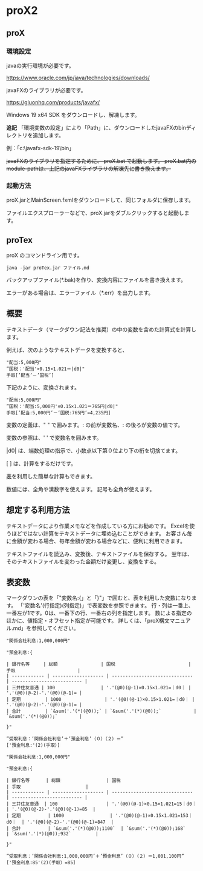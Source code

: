 # proX2

## proX

### 環境設定
javaの実行環境が必要です。

https://www.oracle.com/jp/java/technologies/downloads/

javaFXのライブラリが必要です。

https://gluonhq.com/products/javafx/

Windows 19 x64 SDK をダウンロードし、解凍します。

**追記**
「環境変数の設定」により「Path」に、ダウンロードしたjavaFXのbinディレクトリを追加します。

例：「c:\javafx-sdk-19\bin」

~~javaFXのライブラリを指定するために、
proX.bat で起動します。
proX.bat内のmodule-pathは、上記のjavaFXライブラリの解凍先に書き換えます。~~

### 起動方法
proX.jarとMainScreen.fxmlをダウンロードして、同じフォルダに保存します。

ファイルエクスプローラーなどで、proX.jarをダブルクリックすると起動します。

## proTex

proX のコマンドライン用です。

`java -jar proTex.jar ファイル.md`

バックアップファイル(*.bak)を作り、変換内容にファイルを書き換えます。

エラーがある場合は、エラーファイル（*.err）を出力します。

## 概要
テキストデータ（マークダウン記法を推奨）の中の変数を含めた計算式を計算します。

例えば、次のようなテキストデータを変換すると、
```（元テキスト）
"配当:5,000円"
”国税：'配当'×0.15×1.021＝|d0|"
手取[’配当’－’国税’]
```
下記のように、変換されます。
```（変更後テキスト）
"配当:5,000円"
”国税：'配当:5,000円'×0.15×1.021＝765円|d0|"
手取[’配当:5,000円’－’国税:765円’=4,235円]
```
変数の定義は、" " で囲みます。: の前が変数名、: の後ろが変数の値です。

変数の参照は、' ' で変数名を囲みます。

|d0| は、端数処理の指示で、小数点以下第０位より下の桁を切捨てます。


[ ] は、計算をするだけです。

[表](#表変数)を利用した簡単な計算もできます。

数値には、全角や漢数字を使えます。
記号も全角が使えます。

## 想定する利用方法

テキストデータにより作業メモなどを作成している方にお勧めです。
Excelを使うほどではない計算をテキストデータに埋め込むことができます。
お客さん毎に金額が変わる場合、毎年金額が変わる場合などに、便利に利用できます。

テキストファイルを読込み、変換後、テキストファイルを保存する。
翌年は、そのテキストファイルを変わった金額だけ変更し、変換をする。

## 表変数

マークダウンの表を「"変数名:{」と「}"」で囲むと、表を利用した変数になります。
「'変数名'(行指定)(列指定)」で表変数を参照できます。
行・列は一番上、一番左が1です。0は、一番下の行、一番右の列を指定します。
数による指定のほかに、値指定・オフセット指定が可能です。
詳しくは、「proX構文マニュアル.md」を参照してください。

```（元テキスト）
"関係会社利息:1,000,000円"

"預金利息:{

| 銀行名等     | 総額                | 国税                           | 手取                       |
| ------------ | ------------------- | ------------------------------ | -------------------------- |
| 三井住友普通 | 100                 | '.'(@0)(@-1)×0.15×1.021=｜d0｜ | '.'(@0)(@-2)-'.'(@0)(@-1)= |
| 定期         | 1000                | '.'(@0)(@-1)×0.15×1.021=｜d0｜ | '.'(@0)(@-2)-'.'(@0)(@-1)= |
| 合計         | `&sum('.'(*)(@0));` | `&sum('.'(*)(@0));`            | `&sum('.'(*)(@0));`        |

}"

”受取利息：’関係会社利息’＋’預金利息’（０）（２）＝”
['預金利息:'(2)(手取）]
```

```（変更後テキスト）
"関係会社利息:1,000,000円"

"預金利息:{

| 銀行名等      | 総額                 | 国税                            | 手取                        |
| ------------ | ------------------- | ------------------------------ | -------------------------- |
| 三井住友普通  | 100                  | '.'(@0)(@-1)×0.15×1.021=15｜d0｜  | '.'(@0)(@-2)-'.'(@0)(@-1)=85  |
| 定期          | 1000                 | '.'(@0)(@-1)×0.15×1.021=153｜d0｜  | '.'(@0)(@-2)-'.'(@0)(@-1)=847  |
| 合計          | `&sum('.'(*)(@0));1100`  | `&sum('.'(*)(@0));168`             | `&sum('.'(*)(@0));932`         |

}"

”受取利息：’関係会社利息:1,000,000円’＋’預金利息’（０）（２）＝1,001,100円”
['預金利息:85'(2)(手取）=85]
```



